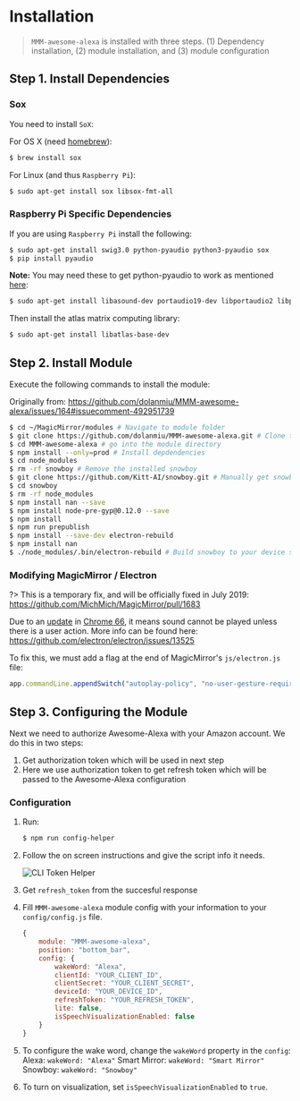 # Installation

> `MMM-awesome-alexa` is installed with three steps. (1) Dependency installation, (2) module installation, and (3) module configuration

## Step 1. Install Dependencies

### Sox

You need to install `SoX`:

For OS X (need [homebrew](https://brew.sh/)):

```bash
$ brew install sox
```

For Linux (and thus `Raspberry Pi`):

```bash
$ sudo apt-get install sox libsox-fmt-all
```

### Raspberry Pi Specific Dependencies

If you are using `Raspberry Pi` install the following:

```bash
$ sudo apt-get install swig3.0 python-pyaudio python3-pyaudio sox
$ pip install pyaudio
```

**Note:** You may need these to get python-pyaudio to work as mentioned [here](https://github.com/dolanmiu/MMM-awesome-alexa/issues/111#issuecomment-398080200):

```bash
$ sudo apt-get install libasound-dev portaudio19-dev libportaudio2 libportaudiocpp0 ffmpeg libav-tools
```

Then install the atlas matrix computing library:

```bash
$ sudo apt-get install libatlas-base-dev
```

## Step 2. Install Module

Execute the following commands to install the module:

Originally from: https://github.com/dolanmiu/MMM-awesome-alexa/issues/164#issuecomment-492951739

```bash
$ cd ~/MagicMirror/modules # Navigate to module folder
$ git clone https://github.com/dolanmiu/MMM-awesome-alexa.git # Clone this repository
$ cd MMM-awesome-alexa # go into the module directory
$ npm install --only=prod # Install depdendencies
$ cd node_modules
$ rm -rf snowboy # Remove the installed snowboy
$ git clone https://github.com/Kitt-AI/snowboy.git # Manually get snowboy from git
$ cd snowboy
$ rm -rf node_modules
$ npm install nan --save
$ npm install node-pre-gyp@0.12.0 --save
$ npm install
$ npm run prepublish
$ npm install --save-dev electron-rebuild
$ npm install nan
$ ./node_modules/.bin/electron-rebuild # Build snowboy to your device specifications
```

### Modifying MagicMirror / Electron

?> This is a temporary fix, and will be officially fixed in July 2019: https://github.com/MichMich/MagicMirror/pull/1683

Due to an [update](https://developers.google.com/web/updates/2017/09/autoplay-policy-changes) in [Chrome 66](https://www.chromium.org/audio-video/autoplay), it means sound cannot be played unless there is a user action. More info can be found here: https://github.com/electron/electron/issues/13525

To fix this, we must add a flag at the end of MagicMirror's `js/electron.js` file:

```js
app.commandLine.appendSwitch("autoplay-policy", "no-user-gesture-required");
```

## Step 3. Configuring the Module

Next we need to authorize Awesome-Alexa with your Amazon account. We do this in two steps:

1. Get authorization token which will be used in next step
2. Here we use authorization token to get refresh token which will be passed to the Awesome-Alexa configuration

### Configuration

1. Run:

    ```bash
    $ npm run config-helper
    ```

2. Follow the on screen instructions and give the script info it needs.

    ![CLI Token Helper](https://i.imgur.com/ol8IIcp.png)

3. Get `refresh_token` from the succesful response
4. Fill `MMM-awesome-alexa` module config with your information to your `config/config.js` file.

    ```js
    {
        module: "MMM-awesome-alexa",
        position: "bottom_bar",
        config: {
            wakeWord: "Alexa",
            clientId: "YOUR_CLIENT_ID",
            clientSecret: "YOUR_CLIENT_SECRET",
            deviceId: "YOUR_DEVICE_ID",
            refreshToken: "YOUR_REFRESH_TOKEN",
            lite: false,
            isSpeechVisualizationEnabled: false
        }
    }
    ```

5. To configure the wake word, change the `wakeWord` property in the `config`:
   Alexa: `wakeWord: "Alexa"`
   Smart Mirror: `wakeWord: "Smart Mirror"`
   Snowboy: `wakeWord: "Snowboy"`

6. To turn on visualization, set `isSpeechVisualizationEnabled` to `true`.
